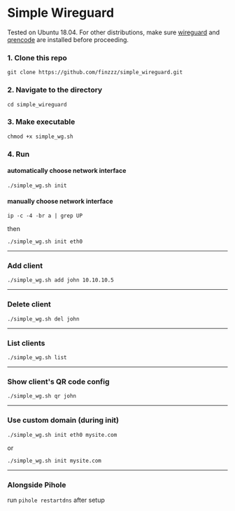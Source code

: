 # Simple Wireguard
Tested on Ubuntu 18.04. For other distributions, make sure [wireguard](https://www.wireguard.com/install/) and [qrencode](https://pkgs.org/download/qrencode) are installed before proceeding.

### 1. Clone this repo  
```
git clone https://github.com/finzzz/simple_wireguard.git
```

### 2. Navigate to the directory  
```
cd simple_wireguard
```
          
### 3. Make executable
```
chmod +x simple_wg.sh
```
         
### 4. Run
#### automatically choose network interface
```
./simple_wg.sh init
```
  
#### manually choose network interface
```
ip -c -4 -br a | grep UP
```
then  
```
./simple_wg.sh init eth0
```

***
### Add client
```
./simple_wg.sh add john 10.10.10.5
```
  
***
### Delete client
```
./simple_wg.sh del john
```

***
### List clients
```
./simple_wg.sh list
```
  
***
### Show client's QR code config
```
./simple_wg.sh qr john
```

***
### Use custom domain (during init)
```
./simple_wg.sh init eth0 mysite.com
```
or  
```
./simple_wg.sh init mysite.com
```

***
### Alongside Pihole
run `pihole restartdns` after setup
